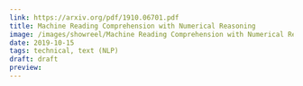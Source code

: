 ```yaml
---
link: https://arxiv.org/pdf/1910.06701.pdf
title: Machine Reading Comprehension with Numerical Reasoning
image: /images/showreel/Machine Reading Comprehension with Numerical Reasoning.jpg
date: 2019-10-15
tags: technical, text (NLP)
draft: draft
preview:
---
```



